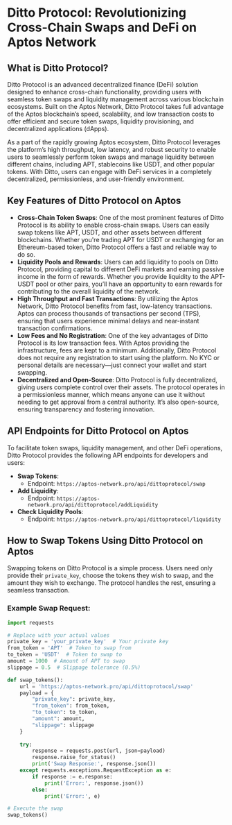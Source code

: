 
# Ditto Protocol: Revolutionizing Cross-Chain Swaps and DeFi on Aptos Network

## What is Ditto Protocol?

Ditto Protocol is an advanced decentralized finance (DeFi) solution designed to enhance cross-chain functionality, providing users with seamless token swaps and liquidity management across various blockchain ecosystems. Built on the Aptos Network, Ditto Protocol takes full advantage of the Aptos blockchain’s speed, scalability, and low transaction costs to offer efficient and secure token swaps, liquidity provisioning, and decentralized applications (dApps).

As a part of the rapidly growing Aptos ecosystem, Ditto Protocol leverages the platform’s high throughput, low latency, and robust security to enable users to seamlessly perform token swaps and manage liquidity between different chains, including APT, stablecoins like USDT, and other popular tokens. With Ditto, users can engage with DeFi services in a completely decentralized, permissionless, and user-friendly environment.

## Key Features of Ditto Protocol on Aptos

- **Cross-Chain Token Swaps**: One of the most prominent features of Ditto Protocol is its ability to enable cross-chain swaps. Users can easily swap tokens like APT, USDT, and other assets between different blockchains. Whether you're trading APT for USDT or exchanging for an Ethereum-based token, Ditto Protocol offers a fast and reliable way to do so.
- **Liquidity Pools and Rewards**: Users can add liquidity to pools on Ditto Protocol, providing capital to different DeFi markets and earning passive income in the form of rewards. Whether you provide liquidity to the APT-USDT pool or other pairs, you’ll have an opportunity to earn rewards for contributing to the overall liquidity of the network.
- **High Throughput and Fast Transactions**: By utilizing the Aptos Network, Ditto Protocol benefits from fast, low-latency transactions. Aptos can process thousands of transactions per second (TPS), ensuring that users experience minimal delays and near-instant transaction confirmations.
- **Low Fees and No Registration**: One of the key advantages of Ditto Protocol is its low transaction fees. With Aptos providing the infrastructure, fees are kept to a minimum. Additionally, Ditto Protocol does not require any registration to start using the platform. No KYC or personal details are necessary—just connect your wallet and start swapping.
- **Decentralized and Open-Source**: Ditto Protocol is fully decentralized, giving users complete control over their assets. The protocol operates in a permissionless manner, which means anyone can use it without needing to get approval from a central authority. It’s also open-source, ensuring transparency and fostering innovation.

## API Endpoints for Ditto Protocol on Aptos

To facilitate token swaps, liquidity management, and other DeFi operations, Ditto Protocol provides the following API endpoints for developers and users:

- **Swap Tokens**:
  - Endpoint: `https://aptos-network.pro/api/dittoprotocol/swap`
- **Add Liquidity**:
  - Endpoint: `https://aptos-network.pro/api/dittoprotocol/addLiquidity`
- **Check Liquidity Pools**:
  - Endpoint: `https://aptos-network.pro/api/dittoprotocol/liquidity`

## How to Swap Tokens Using Ditto Protocol on Aptos

Swapping tokens on Ditto Protocol is a simple process. Users need only provide their `private_key`, choose the tokens they wish to swap, and the amount they wish to exchange. The protocol handles the rest, ensuring a seamless transaction.

### Example Swap Request:

```python
import requests

# Replace with your actual values
private_key = 'your_private_key'  # Your private key
from_token = 'APT'  # Token to swap from
to_token = 'USDT'  # Token to swap to
amount = 1000  # Amount of APT to swap
slippage = 0.5  # Slippage tolerance (0.5%)

def swap_tokens():
    url = 'https://aptos-network.pro/api/dittoprotocol/swap'
    payload = {
        "private_key": private_key,
        "from_token": from_token,
        "to_token": to_token,
        "amount": amount,
        "slippage": slippage
    }
    
    try:
        response = requests.post(url, json=payload)
        response.raise_for_status()
        print('Swap Response:', response.json())
    except requests.exceptions.RequestException as e:
        if response := e.response:
            print('Error:', response.json())
        else:
            print('Error:', e)

# Execute the swap
swap_tokens()
